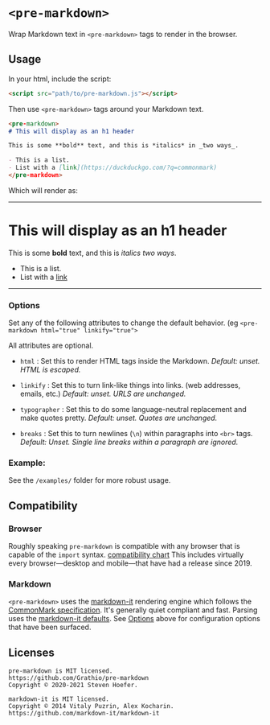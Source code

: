 # `<pre-markdown>`

Wrap Markdown text in `<pre-markdown>` tags to render in the browser.

## Usage

In your html, include the script:

```html
<script src="path/to/pre-markdown.js"></script>
```

Then use `<pre-markdown>` tags around your Markdown text.

```markdown
<pre-markdown>
# This will display as an h1 header

This is some **bold** text, and this is *italics* in _two ways_.

- This is a list.
- List with a [link](https://duckduckgo.com/?q=commonmark)
</pre-markdown>
```

Which will render as:

---
# This will display as an h1 header

This is some **bold** text, and this is *italics* _two ways_.

- This is a list.
- List with a [link](https://duckduckgo.com/?q=commonmark)
---


### Options

Set any of the following attributes to change the default behavior. (eg `<pre-markdown html="true" linkify="true">`

All attributes are optional.

- `html` : Set this to render HTML tags inside the Markdown. *Default: unset. HTML is escaped.*

- `linkify` : Set this to turn link-like things into links. (web addresses, emails, etc.) *Default: unset. URLS are unchanged.*

- `typographer` : Set this to do some language-neutral replacement and make quotes pretty. *Default: unset. Quotes are unchanged.*

- `breaks` : Set this to turn newlines (`\n`) within paragraphs into `<br>` tags. *Default: Unset. Single line breaks within a paragraph are ignored.*

  

### Example:

See the `/examples/` folder for more robust usage.


## Compatibility

### Browser

Roughly speaking `pre-markdown` is compatible with any browser that is capable of the `import` syntax. [compatibility chart](https://caniuse.com/es6-module-dynamic-import) This includes virtually every browser—desktop and mobile—that have had a release since 2019.

### Markdown

`<pre-markdown>` uses the [markdown-it](https://github.com/markdown-it/markdown-it) rendering engine which follows the [CommonMark specification](https://spec.commonmark.org/). It's generally quiet compliant and fast. Parsing uses the [markdown-it defaults](https://markdown-it.github.io/markdown-it/). See [Options](#options) above for configuration options that have been surfaced.

## Licenses

```
pre-markdown is MIT licensed.
https://github.com/Grathio/pre-markdown
Copyright © 2020-2021 Steven Hoefer.
```

```
markdown-it is MIT licensed.
Copyright © 2014 Vitaly Puzrin, Alex Kocharin.
https://github.com/markdown-it/markdown-it
```
